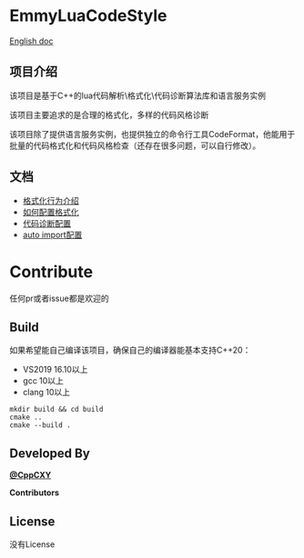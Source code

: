 # EmmyLuaCodeStyle

[English doc](README_EN.md)

## 项目介绍

该项目是基于C++的lua代码解析\格式化\代码诊断算法库和语言服务实例

该项目主要追求的是合理的格式化，多样的代码风格诊断

该项目除了提供语言服务实例，也提供独立的命令行工具CodeFormat，他能用于批量的代码格式化和代码风格检查（还存在很多问题，可以自行修改）。

## 文档

* [格式化行为介绍](docs/format_action.md)
* [如何配置格式化](docs/format_config.md)
* [代码诊断配置](docs/diagnosis_config.md)
* [auto import配置](docs/auto_import_config.md)
# Contribute

任何pr或者issue都是欢迎的

## Build

如果希望能自己编译该项目，确保自己的编译器能基本支持C++20：
* VS2019 16.10以上
* gcc 10以上
* clang 10以上

```
mkdir build && cd build
cmake ..
cmake --build . 

```

## Developed By

[**@CppCXY**](https://github.com/CppCXY)

**Contributors**


## License

没有License

